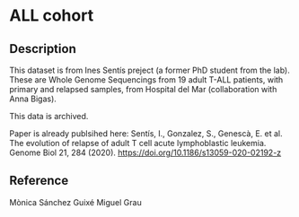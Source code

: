 # ALL cohort

## Description

This dataset is from Ines Sentís preject (a former PhD student from the lab).  
These are Whole Genome Sequencings from 19 adult T-ALL patients, with primary and relapsed samples, from Hospital del Mar (collaboration with Anna Bigas).

This data is archived.  

Paper is already publsihed here:
Sentís, I., Gonzalez, S., Genescà, E. et al. The evolution of relapse of adult T cell acute lymphoblastic leukemia. Genome Biol 21, 284 (2020). https://doi.org/10.1186/s13059-020-02192-z

## Reference
Mònica Sánchez Guixé
Miguel Grau
